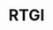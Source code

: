 ---
title: "RTGI"
layout: page
nav_order: 5
parent: "iMMERSE Pro"
grand_parent: Shader Repositories
---